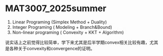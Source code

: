# MAT3007_2025summer

1. Linear Programing  (Simplex Method + Duality)
2. Integer Programing ( Modeling + Branch&Bound)
3. Non-linear programing ( Convexity + KKT + Algorithm)

说实话上之前觉得比较简单，学下来尤其是后半学期convex相关比较有趣，尤其是各种关于convexity和convergence的证明。
